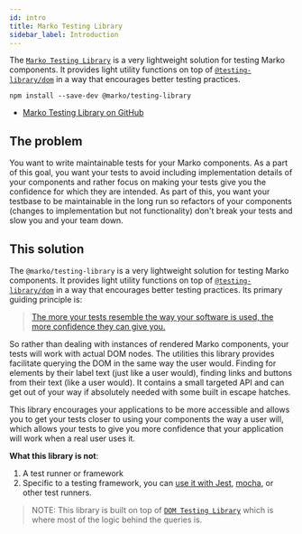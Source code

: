 ```yaml
---
id: intro
title: Marko Testing Library
sidebar_label: Introduction
---
```


The [`Marko Testing Library`](gh) is a very lightweight solution for testing
Marko components. It provides light utility functions on top of
[`@testing-library/dom`](https://github.com/testing-library/dom-testing-library)
in a way that encourages better testing practices.

```
npm install --save-dev @marko/testing-library
```

- [Marko Testing Library on GitHub][gh]

[gh]: https://github.com/marko-js/testing-library

## The problem

You want to write maintainable tests for your Marko components. As a part of
this goal, you want your tests to avoid including implementation details of your
components and rather focus on making your tests give you the confidence for
which they are intended. As part of this, you want your testbase to be
maintainable in the long run so refactors of your components (changes to
implementation but not functionality) don't break your tests and slow you and
your team down.

## This solution

The `@marko/testing-library` is a very lightweight solution for testing Marko
components. It provides light utility functions on top of
[`@testing-library/dom`](https://github.com/testing-library/dom-testing-library)
in a way that encourages better testing practices. Its primary guiding principle
is:

> [The more your tests resemble the way your software is used, the more confidence they can give you.](guiding-principles.md)

So rather than dealing with instances of rendered Marko components, your tests
will work with actual DOM nodes. The utilities this library provides facilitate
querying the DOM in the same way the user would. Finding for elements by their
label text (just like a user would), finding links and buttons from their text
(like a user would). It contains a small targeted API and can get out of your
way if absolutely needed with some built in escape hatches.

This library encourages your applications to be more accessible and allows you
to get your tests closer to using your components the way a user will, which
allows your tests to give you more confidence that your application will work
when a real user uses it.

**What this library is not**:

1.  A test runner or framework
2.  Specific to a testing framework, you can [use it with Jest](./setup#jest),
    [mocha](./setup#mocha), or other test runners.

> NOTE: This library is built on top of
> [`DOM Testing Library`](dom-testing-library/intro.md) which is where most of
> the logic behind the queries is.
